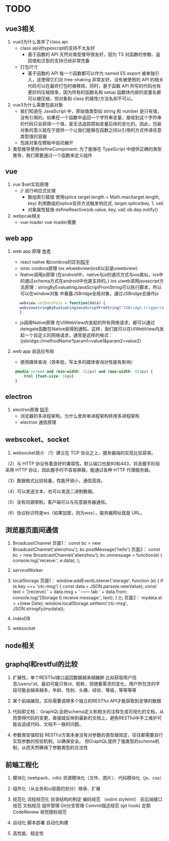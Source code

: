 # TODO

## vue3相关

1. vue3为什么舍弃了class api
   + class api对typescript的支持不太友好
     + 基于函数的 API 天然对类型推导很友好，因为 TS 对函数的参数、返回值和泛型的支持已经非常完备
   + 打包尺寸
     + 基于函数的 API 每一个函数都可以作为 named ES export 被单独引入，这使得它们对 tree-shaking 非常友好。没有被使用的 API 的相关代码可以在最终打包时被移除。同时，基于函数 API 所写的代码也有更好的压缩效率，因为所有的函数名和 setup 函数体内部的变量名都可以被压缩，但对象和 class 的属性/方法名却不可以。
2. vue3为什么需要包装对象
   + 我们知道在 JavaScript 中，原始值类型如 string 和 number 是只有值，没有引用的。如果在一个函数中返回一个字符串变量，接收到这个字符串的代码只会获得一个值，是无法追踪原始变量后续的变化的。因此，包装对象的意义就在于提供一个让我们能够在函数之间以引用的方式传递任意类型值的容器
   + 包装对象在模板中自动展开
3. 类型推导使用defineComponent: 为了能够在 TypeScript 中提供正确的类型推导，我们需要通过一个函数来定义组件

## vue

1. vue $set实现原理
   + // 进行响应式处理
        + 数组索引赋值
            使用splice
            target.length = Math.max(target.length, key)
            利用数组的splice变异方法触发响应式, target.splice(key, 1, val)
        + 对象属性赋值
            defineReactive(ob.value, key, val)
            ob.dep.notify()
2. webpcak相关
   + vue-loader
     vue-loader需要

## web app

1. web app 原理 [参考](https://segmentfault.com/a/1190000010356403)
    + react native 和cordova的区别[知乎](https://www.zhihu.com/question/47053259)
    + ionic cordova原理
     ios wkwebview(ios8以前是uiwebview)
    + Native调用js原理 (在android中，native与js的通讯方式与ios类似，ios中的通过schema方式在android中也是支持的。)
     ios uiweb调用javascript方法原理：stringByEvaluatingJavaScriptFromString可以执行脚本，所以可以在window对象
     中暴露JSBridge全局对象，通过JSBridge去操作js

     ```javascript
        webview.setDataToJs = function(data) {
        webviewstringByEvaluatingJavaScriptFroString("JSBridge.trigger(event, data)")
        }
    ```

    + js调用Native原理
      在UIWebView内发起的所有网络请求，都可以通过delegate函数在Native层得到通知。这样，我们就可以在UIWebView内发起一个自定义的网络请求，通常是这样的格式：(jsbridge://methodName?param1=value1&param2=value2)

2. web app 自适应布局
   + 使用媒体查询（效率低，写太多的媒体查询对性能有影响）

    ```css
     @media screen and (min-width: 312px) and (max-width: 413px) {
         html {font-size: 16px}
     }
    ```

## electron

1. electron原理 [知乎](https://zhuanlan.zhihu.com/p/138128748)
   + 浏览器的多进程架构，为什么舍弃单进程架构转用多进程架构
   + electron 通信原理
  
## webscoket、socket

1. websocket简介
（1）建立在 TCP 协议之上，服务器端的实现比较容易。

（2）与 HTTP 协议有着良好的兼容性。默认端口也是80和443，并且握手阶段采用 HTTP 协议，因此握手时不容易屏蔽，能通过各种 HTTP 代理服务器。

（3）数据格式比较轻量，性能开销小，通信高效。

（4）可以发送文本，也可以发送二进制数据。

（5）没有同源限制，客户端可以与任意服务器通信。

（6）协议标识符是ws（如果加密，则为wss），服务器网址就是 URL。

## 浏览器页面间通信

1. BroadcastChannel
   页面1：
   const bc = new BroadcastChannel('alienzhou');
   bc.postMessage('hello')
   页面2：
   const bc = new BroadcastChannel('alienzhou');
   bc.onmessage = function(e) {
    console.log('receive:', e.data);
};
2. serviceWorker
3. localStorage
   页面1：
   window.addEventListener('storage', function (e) {
    if (e.key === 'ctc-msg') {
        const data = JSON.parse(e.newValue);
        const text = '[receive] ' + data.msg + ' —— tab ' + data.from;
        console.log('[Storage I] receive message:', text);
    }
});
    页面2：
    mydata.st = +(new Date);
    window.localStorage.setItem('ctc-msg', JSON.stringify(mydata));

4. indexDB
5. websocket

## node相关

## graphql和restful的比较

1. 扩展性，单个RESTful接口返回数据越来越臃肿
比如获取用户信息/users/:id，最初可能只有id、昵称，但随着需求的变化，用户所包含的字段可能会越来越多，年龄、性别、头像、经验、等级，等等等等

2. 某个前端展现，实际需要调用多个独立的RESTful API才能获取到足够的数据

3. 代码即文档： GraphQL会把schema定义和相关的注释生成可视化的文档，从而使得代码的变更，直接就反映到最新的文档上，避免RESTful中手工维护可能会造成代码、文档不一致的问题。

4. 参数类型强校验
RESTful方案本身没有对参数的类型做规定，往往都需要自行实现参数的校验机制，以确保安全。
但GraphQL提供了强类型的schema机制，从而天然确保了参数类型的合法性

## 前端工程化

1. 模块化 (webpack、cdn)
   资源模块化（文件、图片）、代码模块化（js、css）

2. 组件化（从业务和ui层面的划分）继承、扩展

3. 规范化
    流程规范化
    目录结构的制定
    编码规范 （eslint stylelint）
    前后端接口规范
    文档规范
    组件管理
    Git分支管理
    Commit描述规范 (git hook)
    定期CodeReview
    视觉图标规范

4. 自动化
   脚本部署
   自动化构建

5. 高性能、稳定性